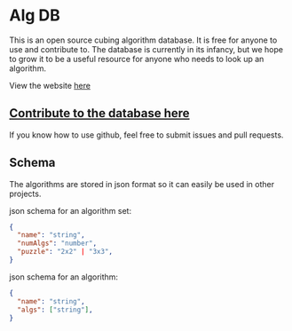 # Alg DB

This is an open source cubing algorithm database. It is free for anyone to use and contribute to. The database is currently in its infancy, but we hope to grow it to be a useful resource for anyone who needs to look up an algorithm.

View the website [here](https://cubingapp.com/algdb.html)

## [Contribute to the database here](https://github.com/spencerchubb/algdb/issues/new)

If you know how to use github, feel free to submit issues and pull requests.

## Schema

The algorithms are stored in json format so it can easily be used in other projects. 

json schema for an algorithm set:
```json
{
  "name": "string",
  "numAlgs": "number",
  "puzzle": "2x2" | "3x3",
}
```

json schema for an algorithm:
```json
{
  "name": "string",
  "algs": ["string"],
}
```
